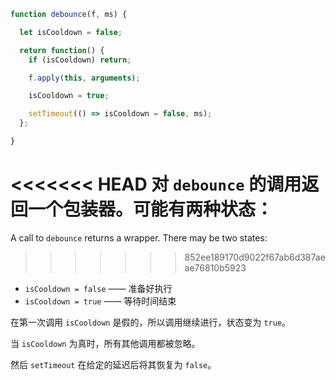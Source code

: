 ```js demo
function debounce(f, ms) {

  let isCooldown = false;

  return function() {
    if (isCooldown) return;

    f.apply(this, arguments);

    isCooldown = true;

    setTimeout(() => isCooldown = false, ms);
  };

}
```

<<<<<<< HEAD
对 `debounce` 的调用返回一个包装器。可能有两种状态：
=======
A call to `debounce` returns a wrapper. There may be two states:
>>>>>>> 852ee189170d9022f67ab6d387aeae76810b5923

- `isCooldown = false` —— 准备好执行
- `isCooldown = true` —— 等待时间结束

在第一次调用 `isCooldown` 是假的，所以调用继续进行，状态变为 `true`。

当 `isCooldown` 为真时，所有其他调用都被忽略。

然后 `setTimeout` 在给定的延迟后将其恢复为 `false`。

